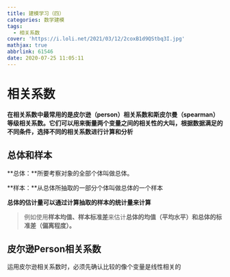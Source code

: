 ```yaml
---
title: 建模学习（四）
categories: 数学建模
tags:
  - 相关系数
cover: 'https://i.loli.net/2021/03/12/2coxB1d9QStbq3I.jpg'
mathjax: true
abbrlink: 61546
date: 2020-07-25 11:05:11
---
```


# 相关系数

**在相关系数中最常用的是皮尔逊（person）相关系数和斯皮尔曼（spearman）等级相关系数。它们可以用来衡量两个变量之间的相关性的大叫，根据数据满足的不同条件，选择不同的相关系数进行计算和分析**

## 总体和样本

**总体：**所要考察对象的全部个体叫做总体。

**样本：**从总体所抽取的一部分个体叫做总体的一个样本

**总体的估计量可以通过计算抽取的样本的统计量来计算**

> 例如使用**样本均值、样本标准差**来估计**总体的均值（平均水平）和总体的标准差（偏离程度）。**

## 皮尔逊Person相关系数

运用皮尔逊相关系数时，必须先确认比较的像个变量是线性相关的